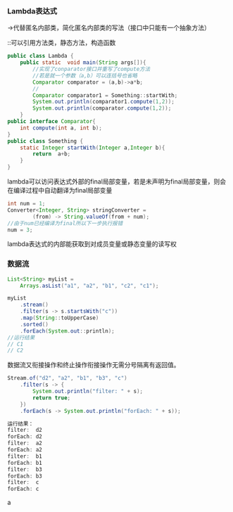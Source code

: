 ### Lambda表达式

->代替匿名内部类，简化匿名内部类的写法（接口中只能有一个抽象方法）

::可以引用方法类，静态方法，构造函数

~~~java
public class Lambda {
	public static  void main(String args[]){
        //实现了conparator接口并重写了compute方法
        //若是就一个参数（a,b）可以连括号也省略
		Comparator comparator = (a,b)->a*b;
        //
		Comparator comparator1 = Something::startWith;
		System.out.println(comparator1.compute(1,2));
		System.out.println(comparator.compute(1,2));
	}
public interface Comparator{
	int compute(int a, int b);
}
public class Something {
	static Integer startWith(Integer a,Integer b){
		return  a+b;
	}
}
~~~

lambda可以访问表达式外部的final局部变量，若是未声明为final局部变量，则会在编译过程中自动翻译为final局部变量

~~~java
int num = 1;
Converter<Integer, String> stringConverter =
        (from) -> String.valueOf(from + num);
//由于num已经编译为final所以下一步执行报错
num = 3;
~~~

lambda表达式的内部能获取到对成员变量或静态变量的读写权

### 数据流

~~~java
List<String> myList =
    Arrays.asList("a1", "a2", "b1", "c2", "c1");

myList
    .stream()
    .filter(s -> s.startsWith("c"))
    .map(String::toUpperCase)
    .sorted()
    .forEach(System.out::println);
//运行结果
// C1
// C2
~~~

数据流又衔接操作和终止操作衔接操作无需分号隔离有返回值。

~~~java
Stream.of("d2", "a2", "b1", "b3", "c")
    .filter(s -> {
        System.out.println("filter: " + s);
        return true;
    })
    .forEach(s -> System.out.println("forEach: " + s));

运行结果：
filter:  d2
forEach: d2
filter:  a2
forEach: a2
filter:  b1
forEach: b1
filter:  b3
forEach: b3
filter:  c
forEach: c
~~~

a 